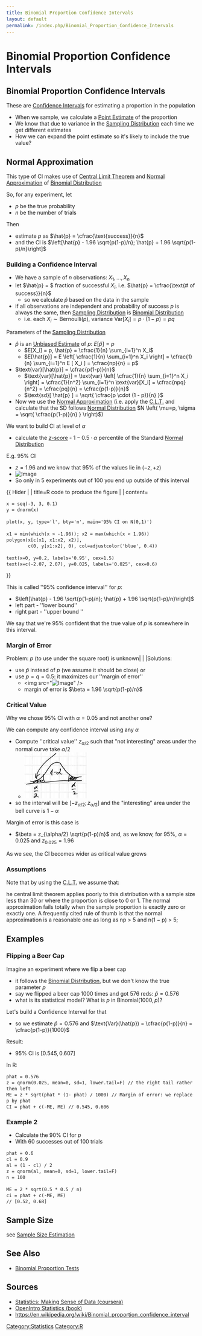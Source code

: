 ```yaml
---
title: Binomial Proportion Confidence Intervals
layout: default
permalink: /index.php/Binomial_Proportion_Confidence_Intervals
---
```


# Binomial Proportion Confidence Intervals

## Binomial Proportion Confidence Intervals
These are [Confidence Intervals](Confidence_Intervals) for estimating a proportion in the population 
- When we sample, we calculate a [Point Estimate](Point_Estimate) of the proportion
- We know that due to variance in the [Sampling Distribution](Sampling_Distribution) each time we get different estimates
- How we can expand the point estimate so it's likely to include the true value? 


## Normal Approximation
This type of CI makes use of [Central Limit Theorem](Central_Limit_Theorem) and [Normal Approximation](Binomial_Distribution#Normal_Approximation) of [Binomial Distribution](Binomial_Distribution)

So, for any experiment, let 
- $p$ be the true probability 
- $n$ be the number of trials 

Then
- estimate $p$ as $\hat{p} = \cfrac{\text{success}}{n}$
- and the CI is $\left[\hat{p} - 1.96 \sqrt{p(1-p)/n};  \hat{p} + 1.96 \sqrt{p(1-p)/n}\right]$



### Building a Confidence Interval
- We have a sample of $n$ observations: $X_1, ..., X_{n}$
- let $\hat{p} = $ fraction of successful $X_i$, i.e. $\hat{p} = \cfrac{\text{# of success}}{n}$
  - so we calculate $\hat{p}$ based on the data in the sample
- if all observations are independent and probability of success $p$ is always the same, then [Sampling Distribution](Sampling_Distribution) is [Binomial Distribution](Binomial_Distribution) 
  - i.e. each $X_i \sim \text{Bernoulli}(p)$, variance $\text{Var}[X_i] = p \cdot (1 - p) = pq$


Parameters of the [Sampling Distribution](Sampling_Distribution)
- $\hat{p}$ is an [Unbiased Estimate](Biased_Estimators) of $p$: $E[\hat{p}] = p$ 
  - $E[X_i] = p, \hat{p} = \cfrac{1}{n} \sum_{i=1}^n X_i$
  - $E[\hat{p}] = E \left[ \cfrac{1}{n} \sum_{i=1}^n X_i \right] = \cfrac{1}{n} \sum_{i=1}^n E [ X_i ] = \cfrac{np}{n} = p$
- $\text{var}[\hat{p}] = \cfrac{p(1-p)}{n}$
  - $\text{var}[\hat{p}] = \text{var} \left[ \cfrac{1}{n} \sum_{i=1}^n X_i \right] = \cfrac{1}{n^2} \sum_{i=1}^n \text{var}[X_i] = \cfrac{npq}{n^2} = \cfrac{pq}{n} = \cfrac{p(1-p)}{n}$
  - $\text{sd}[ \hat{p} ] = \sqrt{ \cfrac{p \cdot (1 - p)}{n} }$
- Now we use the [Normal Approximation](Binomial_Distribution#Normal_Approximation) (i.e. apply the [C.L.T.](Central_Limit_Theorem) and calculate that the SD follows [Normal Distribution](Normal_Distribution) $N \left( \mu=p, \sigma = \sqrt{ \cfrac{p(1-p)}{n} } \right)$)


We want to build CI at level of $\alpha$
- calculate the [$z$-score](Z-score) - $1 - 0.5 \cdot \alpha$ percentile of the Standard [Normal Distribution](Normal_Distribution)


E.g. 95% CI
- $z = 1.96$ and we know that 95% of the values lie in $(-z, +z)$
- <img src="http://habrastorage.org/files/343/067/151/343067151a98437b821fae10709a8e52.png" alt="Image">
- So only in 5 experiments out of 100 you end up outside of this interval


{{ Hider |  |   title=R code to produce the figure |  |   content=
```carbon
x = seq(-3, 3, 0.1)
y = dnorm(x)

plot(x, y, type='l', bty='n', main='95% CI on N(0,1)')

x1 = min(which(x > -1.96)); x2 = max(which(x < 1.96))
polygon(x[c(x1, x1:x2, x2)],
        c(0, y[x1:x2], 0), col=adjustcolor('blue', 0.4))

text(x=0, y=0.2, labels='0.95', cex=1.5)
text(x=c(-2.07, 2.07), y=0.025, labels='0.025', cex=0.6)
```
}}



This is called ''95% confidence interval'' for $p$:
- $\left[\hat{p} - 1.96 \sqrt{p(1-p)/n};  \hat{p} + 1.96 \sqrt{p(1-p)/n}\right]$
- left part - ''lower bound''
- right part - ''upper bound ''


We say that we're 95% confident that the true value of $p$ is somewhere in this interval.


### Margin of Error
Problem: $p$ (to use under the square root) is unknown|   | |Solutions:
- use $\hat{p}$ instead of $p$ (we assume it should be close) or
- use $p = q = 0.5$: it maximizes our ''margin of error''
  - <img src="<img src="https://raw.githubusercontent.com/alexeygrigorev/wiki-figures/master/legacy/margin-of-error.png" alt="Image">" />
  - margin of error is $\beta = 1.96 \sqrt{p(1-p)/n}$



### Critical Value
Why we chose 95% CI with $\alpha = 0.05$ and not another one?

We can compute any confidence interval using any $\alpha$
- Compute ''critical value'' $z_{\alpha/2}$ such that "not interesting" areas under the normal curve take $\alpha / 2$
  - <img src="https://raw.githubusercontent.com/alexeygrigorev/wiki-figures/master/legacy/ci-critical-value.png" alt="Image">
- so the interval will be $\left[-z_{\alpha/2}; z_{\alpha/2}\right]$ and the "interesting" area under the bell curve is $1 - \alpha$

Margin of error is this case is 
- $\beta = z_{\alpha/2} \sqrt{p(1-p)/n}$ and, as we know, for $95\%$, $\alpha = 0.025$ and $z_{0.025} = 1.96$


As we see, the CI becomes wider as critical value grows 


### Assumptions
Note that by using the [C.L.T.](Central_Limit_Theorem) we assume that:

he central limit theorem applies poorly to this distribution with a sample size less than 30 or where the proportion is close to 0 or 1. The normal approximation fails totally when the sample proportion is exactly zero or exactly one. A frequently cited rule of thumb is that the normal approximation is a reasonable one as long as np > 5 and n(1 − p) > 5; 



## Examples
### Flipping a Beer Cap
Imagine an experiment where we flip a beer cap
- it follows the [Binomial Distribution](Binomial_Distribution), but we don't know the true parameter $p$
- say we flipped a beer cap 1000 times and got 576 reds: $\hat{p} = 0.576$
- what is its statistical model? What is $p$ in $\text{Binomial}(1000, p)$? 

Let's build a Confidence Interval for that
- so we estimate $\hat{p} = 0.576$ and $\text{Var}(\hat{p}) = \cfrac{p(1-p)}{n} = \cfrac{p(1-p)}{1000}$


Result:
- 95% CI is $[0.545, 0.607]$


In R:
```scdoc
phat = 0.576
z = qnorm(0.025, mean=0, sd=1, lower.tail=F) // the right tail rather then left
ME = z * sqrt(phat * (1- phat) / 1000) // Margin of error: we replace p by phat
CI = phat + c(-ME, ME) // 0.545, 0.606
```


### Example 2
- Calculate the 90% CI for $p$
- With 60 successes out of 100 trials 

```scdoc
phat = 0.6
cl = 0.9
al = (1 - cl) / 2
z = qnorm(al, mean=0, sd=1, lower.tail=F)
n = 100

ME = 2 * sqrt(0.5 * 0.5 / n)
ci = phat + c(-ME, ME)
// [0.52, 0.68]
```



## Sample Size
see [Sample Size Estimation](Sample_Size_Estimation)


## See Also
- [Binomial Proportion Tests](Binomial_Proportion_Tests)

## Sources
- [Statistics: Making Sense of Data (coursera)](Statistics__Making_Sense_of_Data_(coursera))
- [OpenIntro Statistics (book)](OpenIntro_Statistics_(book))
- https://en.wikipedia.org/wiki/Binomial_proportion_confidence_interval

[Category:Statistics](Category_Statistics)
[Category:R](Category_R)